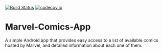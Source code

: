 [![Build Status](https://travis-ci.org/SandBoxDeveloper/Marvel-Comics-App.svg?branch=master)](https://travis-ci.org/SandBoxDeveloper/Marvel-Comics-App)
[![codecov.io](https://codecov.io/github/SandBoxDeveloper/Marvel-Comics-App/coverage.svg?branch=master)](https://codecov.io/github/SandBoxDeveloper/Marvel-Comics-App?branch=master)

# Marvel-Comics-App
A simple Android app that provides easy access to a list of available comics hosted by Marvel, and detailed information about each one of them.

